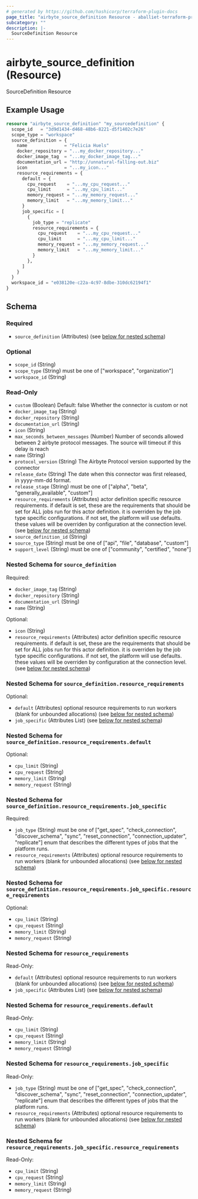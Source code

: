 ```yaml
---
# generated by https://github.com/hashicorp/terraform-plugin-docs
page_title: "airbyte_source_definition Resource - aballiet-terraform-provider-airbyte-oss"
subcategory: ""
description: |-
  SourceDefinition Resource
---
```


# airbyte_source_definition (Resource)

SourceDefinition Resource

## Example Usage

```terraform
resource "airbyte_source_definition" "my_sourcedefinition" {
  scope_id   = "3d9d1434-d468-48b6-8221-d5f1402c7e26"
  scope_type = "workspace"
  source_definition = {
    name              = "Felicia Huels"
    docker_repository = "...my_docker_repository..."
    docker_image_tag  = "...my_docker_image_tag..."
    documentation_url = "http://unnatural-falling-out.biz"
    icon              = "...my_icon..."
    resource_requirements = {
      default = {
        cpu_request    = "...my_cpu_request..."
        cpu_limit      = "...my_cpu_limit..."
        memory_request = "...my_memory_request..."
        memory_limit   = "...my_memory_limit..."
      }
      job_specific = [
        {
          job_type = "replicate"
          resource_requirements = {
            cpu_request    = "...my_cpu_request..."
            cpu_limit      = "...my_cpu_limit..."
            memory_request = "...my_memory_request..."
            memory_limit   = "...my_memory_limit..."
          }
        },
      ]
    }
  }
  workspace_id = "e038120e-c22a-4c97-8dbe-310dc62194f1"
}
```

<!-- schema generated by tfplugindocs -->
## Schema

### Required

- `source_definition` (Attributes) (see [below for nested schema](#nestedatt--source_definition))

### Optional

- `scope_id` (String)
- `scope_type` (String) must be one of ["workspace", "organization"]
- `workspace_id` (String)

### Read-Only

- `custom` (Boolean) Default: false
Whether the connector is custom or not
- `docker_image_tag` (String)
- `docker_repository` (String)
- `documentation_url` (String)
- `icon` (String)
- `max_seconds_between_messages` (Number) Number of seconds allowed between 2 airbyte protocol messages. The source will timeout if this delay is reach
- `name` (String)
- `protocol_version` (String) The Airbyte Protocol version supported by the connector
- `release_date` (String) The date when this connector was first released, in yyyy-mm-dd format.
- `release_stage` (String) must be one of ["alpha", "beta", "generally_available", "custom"]
- `resource_requirements` (Attributes) actor definition specific resource requirements. if default is set, these are the requirements that should be set for ALL jobs run for this actor definition. it is overriden by the job type specific configurations. if not set, the platform will use defaults. these values will be overriden by configuration at the connection level. (see [below for nested schema](#nestedatt--resource_requirements))
- `source_definition_id` (String)
- `source_type` (String) must be one of ["api", "file", "database", "custom"]
- `support_level` (String) must be one of ["community", "certified", "none"]

<a id="nestedatt--source_definition"></a>
### Nested Schema for `source_definition`

Required:

- `docker_image_tag` (String)
- `docker_repository` (String)
- `documentation_url` (String)
- `name` (String)

Optional:

- `icon` (String)
- `resource_requirements` (Attributes) actor definition specific resource requirements. if default is set, these are the requirements that should be set for ALL jobs run for this actor definition. it is overriden by the job type specific configurations. if not set, the platform will use defaults. these values will be overriden by configuration at the connection level. (see [below for nested schema](#nestedatt--source_definition--resource_requirements))

<a id="nestedatt--source_definition--resource_requirements"></a>
### Nested Schema for `source_definition.resource_requirements`

Optional:

- `default` (Attributes) optional resource requirements to run workers (blank for unbounded allocations) (see [below for nested schema](#nestedatt--source_definition--resource_requirements--default))
- `job_specific` (Attributes List) (see [below for nested schema](#nestedatt--source_definition--resource_requirements--job_specific))

<a id="nestedatt--source_definition--resource_requirements--default"></a>
### Nested Schema for `source_definition.resource_requirements.default`

Optional:

- `cpu_limit` (String)
- `cpu_request` (String)
- `memory_limit` (String)
- `memory_request` (String)


<a id="nestedatt--source_definition--resource_requirements--job_specific"></a>
### Nested Schema for `source_definition.resource_requirements.job_specific`

Required:

- `job_type` (String) must be one of ["get_spec", "check_connection", "discover_schema", "sync", "reset_connection", "connection_updater", "replicate"]
enum that describes the different types of jobs that the platform runs.
- `resource_requirements` (Attributes) optional resource requirements to run workers (blank for unbounded allocations) (see [below for nested schema](#nestedatt--source_definition--resource_requirements--job_specific--resource_requirements))

<a id="nestedatt--source_definition--resource_requirements--job_specific--resource_requirements"></a>
### Nested Schema for `source_definition.resource_requirements.job_specific.resource_requirements`

Optional:

- `cpu_limit` (String)
- `cpu_request` (String)
- `memory_limit` (String)
- `memory_request` (String)





<a id="nestedatt--resource_requirements"></a>
### Nested Schema for `resource_requirements`

Read-Only:

- `default` (Attributes) optional resource requirements to run workers (blank for unbounded allocations) (see [below for nested schema](#nestedatt--resource_requirements--default))
- `job_specific` (Attributes List) (see [below for nested schema](#nestedatt--resource_requirements--job_specific))

<a id="nestedatt--resource_requirements--default"></a>
### Nested Schema for `resource_requirements.default`

Read-Only:

- `cpu_limit` (String)
- `cpu_request` (String)
- `memory_limit` (String)
- `memory_request` (String)


<a id="nestedatt--resource_requirements--job_specific"></a>
### Nested Schema for `resource_requirements.job_specific`

Read-Only:

- `job_type` (String) must be one of ["get_spec", "check_connection", "discover_schema", "sync", "reset_connection", "connection_updater", "replicate"]
enum that describes the different types of jobs that the platform runs.
- `resource_requirements` (Attributes) optional resource requirements to run workers (blank for unbounded allocations) (see [below for nested schema](#nestedatt--resource_requirements--job_specific--resource_requirements))

<a id="nestedatt--resource_requirements--job_specific--resource_requirements"></a>
### Nested Schema for `resource_requirements.job_specific.resource_requirements`

Read-Only:

- `cpu_limit` (String)
- `cpu_request` (String)
- `memory_limit` (String)
- `memory_request` (String)


